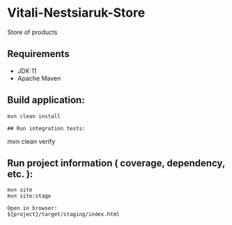 # Vitali-Nestsiaruk-Store
Store of products

## Requirements
* JDK 11
* Apache Maven

## Build application:
```
mvn clean install

## Run integration tests:
```
mvn clean verify

## Run project information ( coverage, dependency, etc. ):
```
mvn site
mvn site:stage

Open in browser: 
${project}/target/staging/index.html
